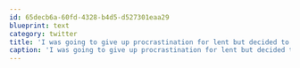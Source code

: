 ```yaml
---
id: 65decb6a-60fd-4328-b4d5-d527301eaa29
blueprint: text
category: twitter
title: 'I was going to give up procrastination for lent but decided to try that next year instead.'
caption: 'I was going to give up procrastination for lent but decided to try that next year instead.'
---
```

